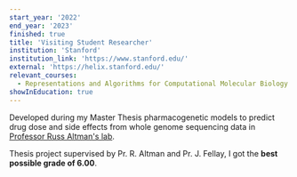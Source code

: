 ```yaml
---
start_year: '2022'
end_year: '2023'
finished: true
title: 'Visiting Student Researcher'
institution: 'Stanford'
institution_link: 'https://www.stanford.edu/'
external: 'https://helix.stanford.edu/'
relevant_courses:
  - Representations and Algorithms for Computational Molecular Biology
showInEducation: true
---
```


Developed during my Master Thesis pharmacogenetic models to predict drug dose and side effects from whole genome sequencing data in [Professor Russ Altman's lab](https://helix.stanford.edu/).

Thesis project supervised by Pr. R. Altman and Pr. J. Fellay, I got the <strong>best possible grade of 6.00</strong>.
